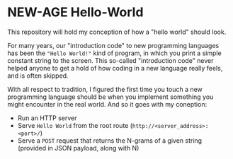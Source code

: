 # NEW-AGE Hello-World
This repository will hold my conception of how a "hello world" should look.

For many years, our "introduction code" to new programming languages has been the `"Hello World!"` kind of program, in which you print a simple constant string to the screen.
This so-called "introduction code" never helped anyone to get a hold of how coding in a new language really feels, and is often skipped.

With all respect to tradition, I figured the first time you touch a new programming language should be when you implement something you might encounter in the real world. And so it goes with my coneption:
* Run an HTTP server
* Serve `Hello World` from the root route (`http://<server_address>:<port>/`)
* Serve a `POST` request that returns the N-grams of a given string (provided in JSON payload, along with N) 
